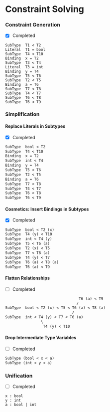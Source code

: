 # Constraint Solving

### Constraint Generation

- [x] Completed

```
SubType  T1 < T2
Literal  T1 = bool
SubType  T4 < T10
Binding  x = T2
SubType  T3 < T4
Literal  T3 = int
Binding  y = T4
SubType  T5 < T6
SubType  T2 < T5
Binding  a = T6
SubType  T7 < T8
SubType  T4 < T7
SubType  T6 < T8
SubType  T6 < T9
```

### Simplification

#### Replace Literals in Subtypes

- [x] Completed

```diff
SubType  bool < T2
SubType  T4 < T10
Binding  x = T2
SubType  int < T4
Binding  y = T4
SubType  T5 < T6
SubType  T2 < T5
Binding  a = T6
SubType  T7 < T8
SubType  T4 < T7
SubType  T6 < T8
SubType  T6 < T9
```

#### Cosmetics: Insert Bindings in Subtypes

- [x] Completed

```diff
SubType  bool < T2 (x)
SubType  T4 (y) < T10
SubType  int < T4 (y)
SubType  T5 < T6 (a)
SubType  T2 (x) < T5
SubType  T7 < T8 (a)
SubType  T4 (y) < T7
SubType  T6 (a) < T8 (a)
SubType  T6 (a) < T9
```

#### Flatten Relationships

- [ ] Completed

```diff
                                 T6 (a) < T9
                                /
SubType  bool < T2 (x) < T5 < T6 (a) < T8 (a)
                              /
SubType  int < T4 (y) < T7 < T6 (a)
                \
                 T4 (y) < T10
```

#### Drop Intermediate Type Variables

- [ ] Completed

```diff
SubType (bool < x < a)
SubType (int < y < a)
```

### Unification

- [ ] Completed

```
x : bool
y : int
a : bool | int
```
